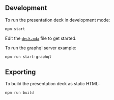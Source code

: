 ## Development

To run the presentation deck in development mode:

```sh
npm start
```

Edit the [`deck.mdx`](deck.mdx) file to get started.

To run the graphql server example:

```sh
npm run start-graphql
```

## Exporting

To build the presentation deck as static HTML:

```sh
npm run build
```
